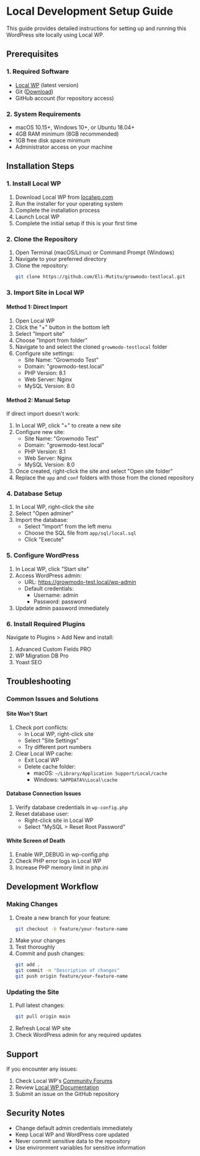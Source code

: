 # Local Development Setup Guide

This guide provides detailed instructions for setting up and running this WordPress site locally using Local WP.

## Prerequisites

### 1. Required Software
- [Local WP](https://localwp.com/) (latest version)
- Git ([Download](https://git-scm.com/downloads))
- GitHub account (for repository access)

### 2. System Requirements
- macOS 10.15+, Windows 10+, or Ubuntu 18.04+
- 4GB RAM minimum (8GB recommended)
- 1GB free disk space minimum
- Administrator access on your machine

## Installation Steps

### 1. Install Local WP
1. Download Local WP from [localwp.com](https://localwp.com/)
2. Run the installer for your operating system
3. Complete the installation process
4. Launch Local WP
5. Complete the initial setup if this is your first time

### 2. Clone the Repository
1. Open Terminal (macOS/Linux) or Command Prompt (Windows)
2. Navigate to your preferred directory
3. Clone the repository:
   ```bash
   git clone https://github.com/Eli-Mutitu/growmodo-testlocal.git
   ```

### 3. Import Site in Local WP

#### Method 1: Direct Import
1. Open Local WP
2. Click the "+" button in the bottom left
3. Select "Import site"
4. Choose "Import from folder"
5. Navigate to and select the cloned `growmodo-testlocal` folder
6. Configure site settings:
   - Site Name: "Growmodo Test"
   - Domain: "growmodo-test.local"
   - PHP Version: 8.1
   - Web Server: Nginx
   - MySQL Version: 8.0

#### Method 2: Manual Setup
If direct import doesn't work:
1. In Local WP, click "+" to create a new site
2. Configure new site:
   - Site Name: "Growmodo Test"
   - Domain: "growmodo-test.local"
   - PHP Version: 8.1
   - Web Server: Nginx
   - MySQL Version: 8.0
3. Once created, right-click the site and select "Open site folder"
4. Replace the `app` and `conf` folders with those from the cloned repository

### 4. Database Setup
1. In Local WP, right-click the site
2. Select "Open adminer"
3. Import the database:
   - Select "Import" from the left menu
   - Choose the SQL file from `app/sql/local.sql`
   - Click "Execute"

### 5. Configure WordPress
1. In Local WP, click "Start site"
2. Access WordPress admin:
   - URL: https://growmodo-test.local/wp-admin
   - Default credentials:
     - Username: admin
     - Password: password
3. Update admin password immediately

### 6. Install Required Plugins
Navigate to Plugins > Add New and install:
1. Advanced Custom Fields PRO
2. WP Migration DB Pro
3. Yoast SEO

## Troubleshooting

### Common Issues and Solutions

#### Site Won't Start
1. Check port conflicts:
   - In Local WP, right-click site
   - Select "Site Settings"
   - Try different port numbers
2. Clear Local WP cache:
   - Exit Local WP
   - Delete cache folder:
     - macOS: `~/Library/Application Support/Local/cache`
     - Windows: `%APPDATA%\Local\cache`

#### Database Connection Issues
1. Verify database credentials in `wp-config.php`
2. Reset database user:
   - Right-click site in Local WP
   - Select "MySQL > Reset Root Password"

#### White Screen of Death
1. Enable WP_DEBUG in wp-config.php
2. Check PHP error logs in Local WP
3. Increase PHP memory limit in php.ini

## Development Workflow

### Making Changes
1. Create a new branch for your feature:
   ```bash
   git checkout -b feature/your-feature-name
   ```
2. Make your changes
3. Test thoroughly
4. Commit and push changes:
   ```bash
   git add .
   git commit -m "Description of changes"
   git push origin feature/your-feature-name
   ```

### Updating the Site
1. Pull latest changes:
   ```bash
   git pull origin main
   ```
2. Refresh Local WP site
3. Check WordPress admin for any required updates

## Support

If you encounter any issues:
1. Check Local WP's [Community Forums](https://community.localwp.com/)
2. Review [Local WP Documentation](https://localwp.com/help-docs/)
3. Submit an issue on the GitHub repository

## Security Notes

- Change default admin credentials immediately
- Keep Local WP and WordPress core updated
- Never commit sensitive data to the repository
- Use environment variables for sensitive information 